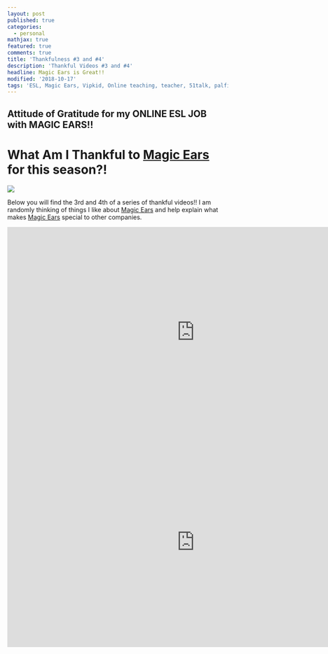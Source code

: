 ```yaml
---
layout: post
published: true
categories:
  - personal
mathjax: true
featured: true
comments: true
title: 'Thankfulness #3 and #4'
description: 'Thankful Videos #3 and #4'
headline: Magic Ears is Great!!
modified: '2018-10-17'
tags: 'ESL, Magic Ears, Vipkid, Online teaching, teacher, 51talk, palfish'
---
```

## Attitude of Gratitude for my ONLINE ESL JOB with MAGIC EARS!!

# What Am I Thankful to [Magic Ears](https://t.mmears.com/?referralCode=T128464) for this season?!


![]({{site.baseurl}}/images/magicears.jpg)


Below you will find the 3rd and 4th of a series of thankful videos!!  I am randomly thinking of things I like about [Magic Ears](https://t.mmears.com/?referralCode=T128464) and help explain what makes [Magic Ears](https://t.mmears.com/?referralCode=T128464) special to other companies.  


<div align="center">
  <iframe width="854" height="480" src="https://youtube.com/embed/xWISXov5UdI" frameborder="0" allow="autoplay; encrypted-media" allowfullscreen></iframe>
</div>



<div align="center">
  <iframe width="854" height="480" src="https://www.youtube.com/embed/hx2_EhlhO9o" frameborder="0" allow="autoplay; encrypted-media" allowfullscreen></iframe>
</div>
